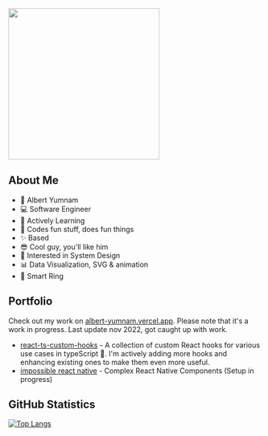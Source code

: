 <div id="header" align="left">
  <img src="https://media.giphy.com/media/wFCjddvAFptIID1YuM/giphy.gif" width="300"/>
</div>    
 
## About Me

- 🐸 Albert Yumnam
- 💻 Software Engineer
- 📖 Actively Learning
- 💖 Codes fun stuff, does fun things
- ✨ Based
- 😎 Cool guy, you'll like him 
- 🤖 Interested in System Design
- 📊 Data Visualization, SVG & animation
- 💍 Smart Ring

## Portfolio
Check out my work on [albert-yumnam.vercel.app](https://albert-yumnam.vercel.app). Please note that it's a work in progress. Last update nov 2022, got caught up with work.

- [react-ts-custom-hooks](https://github.com/Albx68/react-ts-custom-hooks) - A collection of custom React hooks for various use cases in typeScript 🌟. I'm actively adding more hooks and enhancing existing ones to make them even more useful. 
- [impossible react native](https://github.com/Albx68/Impossible-React-Native-Components) - Complex React Native Components (Setup in progress)

## GitHub Statistics
  [![Top Langs](https://github-readme-stats.vercel.app/api/top-langs/?username=Albx68&layout=compact)](https://github.com/anuraghazra/github-readme-stats)

